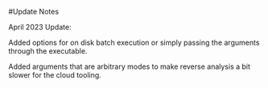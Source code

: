 #Update Notes


April 2023 Update:

Added options for on disk batch execution or simply passing the arguments through the executable.

Added arguments that are arbitrary modes to make reverse analysis a bit slower for the cloud tooling.

